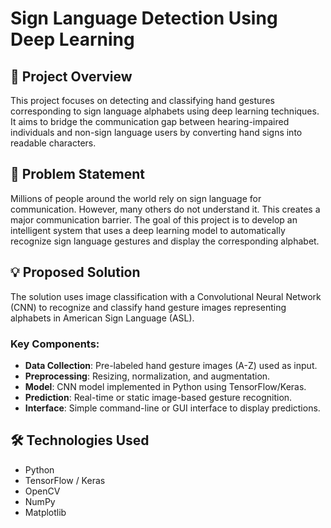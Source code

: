 # Sign Language Detection Using Deep Learning

## 📌 Project Overview
This project focuses on detecting and classifying hand gestures corresponding to sign language alphabets using deep learning techniques. It aims to bridge the communication gap between hearing-impaired individuals and non-sign language users by converting hand signs into readable characters.

## 🎯 Problem Statement
Millions of people around the world rely on sign language for communication. However, many others do not understand it. This creates a major communication barrier. The goal of this project is to develop an intelligent system that uses a deep learning model to automatically recognize sign language gestures and display the corresponding alphabet.

## 💡 Proposed Solution
The solution uses image classification with a Convolutional Neural Network (CNN) to recognize and classify hand gesture images representing alphabets in American Sign Language (ASL).

### Key Components:
- **Data Collection**: Pre-labeled hand gesture images (A-Z) used as input.
- **Preprocessing**: Resizing, normalization, and augmentation.
- **Model**: CNN model implemented in Python using TensorFlow/Keras.
- **Prediction**: Real-time or static image-based gesture recognition.
- **Interface**: Simple command-line or GUI interface to display predictions.

## 🛠️ Technologies Used
- Python
- TensorFlow / Keras
- OpenCV
- NumPy
- Matplotlib

